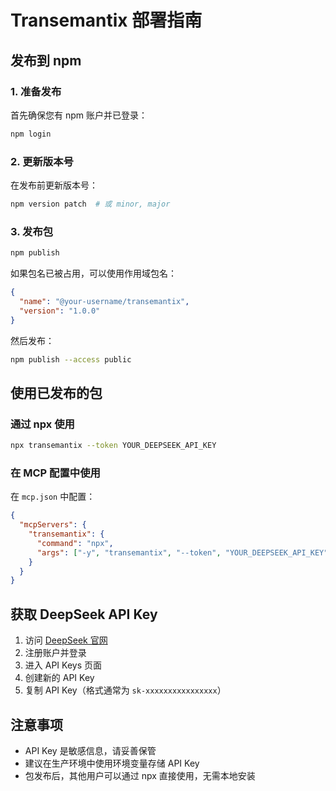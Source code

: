 # Transemantix 部署指南

## 发布到 npm

### 1. 准备发布

首先确保您有 npm 账户并已登录：

```bash
npm login
```

### 2. 更新版本号

在发布前更新版本号：

```bash
npm version patch  # 或 minor, major
```

### 3. 发布包

```bash
npm publish
```

如果包名已被占用，可以使用作用域包名：

```json
{
  "name": "@your-username/transemantix",
  "version": "1.0.0"
}
```

然后发布：

```bash
npm publish --access public
```

## 使用已发布的包

### 通过 npx 使用

```bash
npx transemantix --token YOUR_DEEPSEEK_API_KEY
```

### 在 MCP 配置中使用

在 `mcp.json` 中配置：

```json
{
  "mcpServers": {
    "transemantix": {
      "command": "npx",
      "args": ["-y", "transemantix", "--token", "YOUR_DEEPSEEK_API_KEY"]
    }
  }
}
```

## 获取 DeepSeek API Key

1. 访问 [DeepSeek 官网](https://platform.deepseek.com/)
2. 注册账户并登录
3. 进入 API Keys 页面
4. 创建新的 API Key
5. 复制 API Key（格式通常为 `sk-xxxxxxxxxxxxxxxx`）

## 注意事项

- API Key 是敏感信息，请妥善保管
- 建议在生产环境中使用环境变量存储 API Key
- 包发布后，其他用户可以通过 npx 直接使用，无需本地安装
